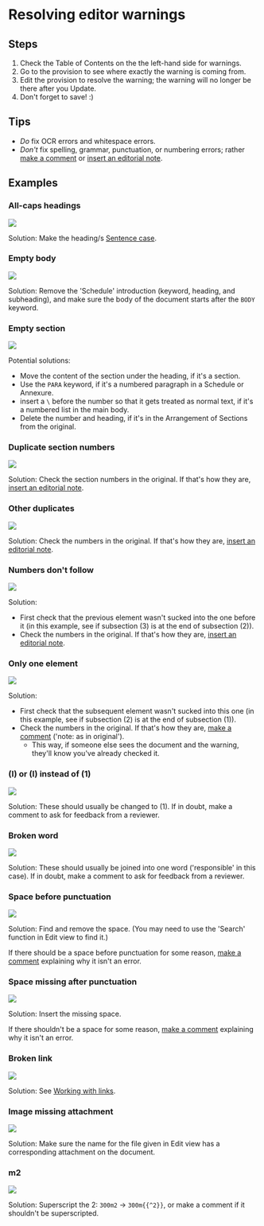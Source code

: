 # Resolving editor warnings

## Steps

1. Check the Table of Contents on the the left-hand side for warnings.
2. Go to the provision to see where exactly the warning is coming from.
3. Edit the provision to resolve the warning; the warning will no longer be there after you Update.
4. Don't forget to save! :)

## Tips

* _Do_ fix OCR errors and whitespace errors.
* _Don't_ fix spelling, grammar, punctuation, or numbering errors; rather [make a comment](../how-tos/document-elements/making-comments.md) or [insert an editorial note](../how-tos/document-elements/inserting-editorial-notes.md).

## Examples

### All-caps headings

![](<../.gitbook/assets/image (249).png>)

Solution: Make the heading/s [Sentence case](../style-guides/laws.africa.md#headings).

### Empty body

![](<../.gitbook/assets/image (101).png>)

Solution: Remove the 'Schedule' introduction (keyword, heading, and subheading), and make sure the body of the document starts after the `BODY` keyword.

### Empty section

![](<../.gitbook/assets/image (172).png>)

Potential solutions:

* Move the content of the section under the heading, if it's a section.
* Use the `PARA` keyword, if it's a numbered paragraph in a Schedule or Annexure.
* insert a `\` before the number so that it gets treated as normal text, if it's a numbered list in the main body.
* Delete the number and heading, if it's in the Arrangement of Sections from the original.

### Duplicate section numbers

![](<../.gitbook/assets/image (24).png>)

Solution: Check the section numbers in the original. If that's how they are, [insert an editorial note](../how-tos/document-elements/inserting-editorial-notes.md).

### Other duplicates

![](<../.gitbook/assets/image (277).png>)

Solution: Check the numbers in the original. If that's how they are, [insert an editorial note](../how-tos/document-elements/inserting-editorial-notes.md).

### Numbers don't follow

![](<../.gitbook/assets/image (118).png>)

Solution:&#x20;

* First check that the previous element wasn't sucked into the one before it (in this example, see if subsection (3) is at the end of subsection (2)).
* Check the numbers in the original. If that's how they are, [insert an editorial note](../how-tos/document-elements/inserting-editorial-notes.md).

### Only one element

![](<../.gitbook/assets/image (46).png>)

Solution:&#x20;

* First check that the subsequent element wasn't sucked into this one (in this example, see if subsection (2) is at the end of subsection (1)).
* Check the numbers in the original. If that's how they are, [make a comment](../how-tos/document-elements/making-comments.md) ('note: as in original').
  * This way, if someone else sees the document and the warning, they'll know you've already checked it.

### (l) or (I) instead of (1)

![](<../.gitbook/assets/image (239).png>)

Solution: These should usually be changed to (1). If in doubt, make a comment to ask for feedback from a reviewer.

### Broken word

![](<../.gitbook/assets/image (275).png>)

Solution: These should usually be joined into one word ('responsible' in this case). If in doubt, make a comment to ask for feedback from a reviewer.

### Space before punctuation

![](<../.gitbook/assets/image (81).png>)

Solution: Find and remove the space. (You may need to use the 'Search' function in Edit view to find it.)

If there should be a space before punctuation for some reason, [make a comment](../how-tos/document-elements/making-comments.md) explaining why it isn't an error.

### Space missing after punctuation

![](<../.gitbook/assets/image (98).png>)

Solution: Insert the missing space.

If there shouldn't be a space for some reason, [make a comment](../how-tos/document-elements/making-comments.md) explaining why it isn't an error.

### Broken link

![](<../.gitbook/assets/image (157).png>)

Solution: See [Working with links](../how-tos/mark-up/work-with-links.md).

### Image missing attachment

![](<../.gitbook/assets/image (37).png>)

Solution: Make sure the name for the file given in Edit view has a corresponding attachment on the document.

### m2

![](<../.gitbook/assets/image (129).png>)

Solution: Superscript the 2: `300m2` → `300m{{^2}}`, or make a comment if it shouldn't be superscripted.
